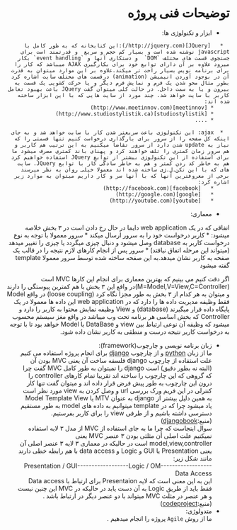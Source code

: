 <div dir="rtl">

توضیحات فنی پروژه
=================

   *   ابزار و تکنولوژی ها:

      *   [JQuery](http://jquery.com/):این کتابخانه که به طور کامل با javascript نوشته شده است و بسیار کم حجم و سریع  و قدرتمند است برای جستجوی قسمت های مختلف `DOM`  و دستکاری آنها و `event handling` بکار میرود علاوه بر آن دارای توابع خود برای بکارگیری AJAX میباشد که کار را برای برنامه نویس بسیار راحت تر میکند.علاوه بر این موارد میتوان به قدرت آن در بوجود آوردن انیمیشن (animation) درقسمت های مختلف سایت اشاره کرد بطور مثال محو شدن یک فرم و نمایش فرم دیگر و یا حرکت کشویی یک قسمت به بیرون و یا به سمت داخل. در حالت کلی میتوان گفت JQuery باعث بهبود تعامل کاربر با سایت خواهد شد. چند مورد از سایت هایی که با این ابزار ساخته شده اند:
         * [meetinnov](http://www.meetinnov.com)
         * [studiostylistik](http://www.studiostylistik.ca)
         * ....

      *  ajax: این تکنولوژی باعث سریعتر شدن کار با سایت خواهد شد و به جای اینکه کل صفحه را از سرور برای بارگذاری درخواست کنیم تنها قسمتی را که نیاز به update شدن دارد از سرور تقاضا میکنیم به این ترتیب هم کاربر و هم سرور زمان کمتری را تلف خواهند کرد و پهنای باند کمتری مصرف میشود ما برای استفاده از این تکنولوژی بیشتر از توابع JQuery استفاده خواهیم کرد هم به خاطر کد ردن کمتر و هم به خاطر سادگی کار با توابع JQuery. سایت های که با این تکن.ل.ژی ساخته شده اند معمولا خیلی روان به نظر میرسند برخی از معروفترین آنها که با آنها سر و کار داریم میتوان به موارد زیر اشاره کرد:
         *   [facebook](http://facebook.com)
         *   [google](http://google.com)
         *   [youtube](http://youtube.com)

   *   معماری:  


 اتفاقی که در یک web application دایما در حال رخ دادن است در ۳ بخش خلاصه میشود:
      *   کاربر درخواست خود را به سرور ارسال میکند
      *   سرور معمولا با توجه به نوع درخواست کاربر به database وصل میشود و دنبال چیزی میگردد یا چیزی را تغییر میدهد (میتواند این مرحله اتفاق نیافتد)
      *   سرور پس از انجام کارهای لازم نتیجه را در قالب یک صفحه به کاربر نشان میدهد.به این صفحه ساخته شده توسط سرور معمولا template گفته میشود       

اگر دقت کنیم می بینیم که بهترین معماری برای انجام این کارها MVC است (M=Model,V=View,C=Controller)در واقع این ۳ بخش با هم کمترین پیوستگی را دارند و میتوان به هر کدام از ۳ بخش به طور مجزا نگاه کرد (loose coupling) در واقع Model فقط وظیفه مدیریت داده ها را دارد که در web application این داده ها معمولا در یک پایگاه داده قرار میگیرند (database) و View وظیفه نمایش محتوا به کاربر را دارد و Controller که بخش اساسی هر برنامه تحت وب میباشد در واقع مغز سیستم محسوب میشود که وظیفه آن نوعی ارتباط بین view و DataBase یا Model خواهد بود تا با توجه به درخواست کاربر نتیجه درست و منطقی به کاربر نشان داده شود.


   *  زبان برنامه نویسی و چارچوب(framework):  
ما از زبان [python](http://python.org) و از چارچوب [django](http://djangoproject.com) برای انجام پروژه استفاده می کنیم علت استفاده از چارچوب django فلسفه ساخت آن یعنی MVC بودن آن (البته نه بطور دقیق) است django را نمیتوان به طور کامل MVC گفت چرا که گروهی که این چارچوب را ساخته اند تقریبا تمام کارهای controller را درون این چارچوب به طور پیش فرض قرار داده اند و میتوان گفت تنها کار کنترلی در این فریم ورک بررسی url و وصل کردن به view مورد نظر است به همین دلیل بیشتر از django  به عنوان MTV یا Model Template View یاد میشود چرا که در template میتوانیم به داده های model به طور مستقیم دسترسی داشته باشیم و از طرفی view را برای کاربر بفرستیم.(منبع:[djangobook](http://www.djangobook.com/en/2.0/chapter05.html#the-mtv-or-mvc-development-pattern))  
سوال اینجاست که چرا ما به جای استفاده از MVC از  مدل ۳ لایه استفاده نمیکنیم علت اصلی أن مثلثی بودن ۳ عنصر MVC یعنی model,view,controller است در حالیکه در معماری ۳ لایه ۳ عنصر اصلی آن یعنی Presentation  یا GUI و Logic  و data access با هم رابطه خطی دارند مانند شکل زیر:  
Presentation / GUI------------------Logic / OM------------------
Data Access  
این به این معنی است که لایه Presentaion برای ارتباط با Data access فقط باید از طریق Logic به آن دست یابد در حالیکه در MVC این چنین نیست و هر عنصر در مثلث MVC میتواند با دو عنصر دیگر در ارتباط باشد .  (منبع:[codeproject](http://www.codeproject.com/Questions/234107/MVC-vs-3-tier-Architecture))
   *   متدولوژی:  
ما از روش `Agile` پروژه را انجام میدهیم .
  


